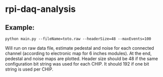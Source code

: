 # rpi-daq-analysis


## Example:

```python main.py --fileName=toto.raw --headerSize=48 --maxEvents=100```

Will run on raw data file, estimate pedestal and noise for each connected channel (according to electronic map for 6 inches modules). At the end, pedestal and noise maps are plotted.
Header size should be 48 if the same configuration bit string was used for each CHIP. It should 192 if one bit string is used per CHIP. 
